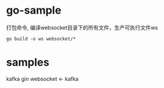 # go-sample
打包命令, 编译websocket目录下的所有文件，生产可执行文件ws
```shell
go build -o ws websocket/*
```

# samples
kafka
gin
websocket <- kafka
